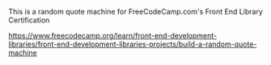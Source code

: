 This is a random quote machine for FreeCodeCamp.com's Front End Library Certification

https://www.freecodecamp.org/learn/front-end-development-libraries/front-end-development-libraries-projects/build-a-random-quote-machine
